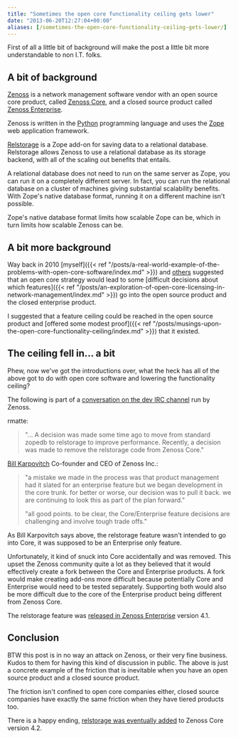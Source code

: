 ```yaml
---
title: "Sometimes the open core functionality ceiling gets lower"
date: "2013-06-20T12:27:04+00:00"
aliases: [/sometimes-the-open-core-functionality-ceiling-gets-lower/]
---
```


First of all a little bit of background will make the post a little bit more understandable to non I.T. folks.

## A bit of background

[Zenoss](https://www.zenoss.com/) is a network management software vendor with an open source core product, called [Zenoss Core](http://community.zenoss.org/), and a closed source product called [Zenoss Enterprise](https://www.zenoss.com/).

Zenoss is written in the [Python](http://www.python.org/) programming language and uses the [Zope](http://www.zope.org/) web application framework.

[Relstorage](https://pypi.python.org/pypi/RelStorage) is a Zope add-on for saving data to a relational database. Relstorage allows Zenoss to use a relational database as its storage backend, with all of the scaling out benefits that entails.

A relational database does not need to run on the same server as Zope, you can run it on a completely different server. In fact, you can run the relational database on a cluster of machines giving substantial scalability benefits. With Zope's native database format, running it on a different machine isn't possible.

Zope's native database format limits how scalable Zope can be, which in turn limits how scalable Zenoss can be.

## A bit more background

Way back in 2010 [myself]({{< ref "/posts/a-real-world-example-of-the-problems-with-open-core-software/index.md" >}}) and [others](https://www.adventuresinoss.com/?p=1523) suggested that an open core strategy would lead to some [difficult decisions about which features]({{< ref "/posts/an-exploration-of-open-core-licensing-in-network-management/index.md" >}}) go into the open source product and the closed enterprise product.

I suggested that a feature ceiling could be reached in the open source product and [offered some modest proof]({{< ref "/posts/musings-upon-the-open-core-functionality-ceiling/index.md" >}}) that it existed.

## The ceiling fell in... a bit

Phew, now we've got the introductions over, what the heck has all of the above got to do with open core software and lowering the functionality ceiling?

The following is part of a [conversation on the dev IRC channel](http://community.zenoss.org/docs/DOC-10312) run by Zenoss.

rmatte:
> "... A decision was made some time ago to move from standard zopedb to relstorage to improve performance. Recently, a decision was made to remove the relstorage code from Zenoss Core."

[Bill Karpovitch](https://www.zenoss.com/about/team/management) Co-founder and CEO of Zenoss Inc.:
> "a mistake we made in the process was that product management had it slated for an enterprise feature but we began development in the core trunk. for better or worse, our decision was to pull it back. we are continuing to look this as part of the plan forward."
>
> "all good points. to be clear, the Core/Enterprise feature decisions are challenging and involve tough trade offs."

As Bill Karpovitch says above, the relstorage feature wasn't intended to go into Core, it was supposed to be an Enterprise only feature.

Unfortunately, it kind of snuck into Core accidentally and was removed. This upset the Zenoss community quite a lot as they believed that it would effectively create a fork between the Core and Enterprise products. A fork would make creating add-ons more difficult because potentially Core and Enterprise would need to be tested separately. Supporting both would also be more difficult due to the core of the Enterprise product being different from Zenoss Core.

The relstorage feature was [released in Zenoss Enterprise](http://web.archive.org/web/20131126143926/https://community.zenoss.org/servlet/JiveServlet/downloadBody/11984-102-1-1485/Zenoss_Resource_Manager_Release_Notes_23-092011-4.1-v01.pdf) version 4.1.

## Conclusion

BTW this post is in no way an attack on Zenoss, or their very fine business. Kudos to them for having this kind of discussion in public. The above is just a concrete example of the friction that is inevitable when you have an open source product and a closed source product.

The friction isn't confined to open core companies either, closed source companies have exactly the same friction when they have tiered products too.

There is a happy ending, [relstorage was eventually added](http://sourceforge.net/projects/zenoss/files/Documentation/zenoss-4.2.x-docs/zendocs-4.2.0/Zenoss_Core_Release_Notes_00-082012-4.2-v05.pdf) to Zenoss Core version 4.2.
